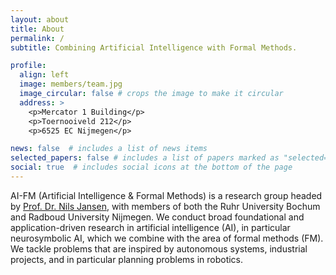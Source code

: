 ```yaml
---
layout: about
title: About
permalink: /
subtitle: Combining Artificial Intelligence with Formal Methods.

profile:
  align: left
  image: members/team.jpg
  image_circular: false # crops the image to make it circular
  address: >
    <p>Mercator 1 Building</p>
    <p>Toernooiveld 212</p>
    <p>6525 EC Nijmegen</p>

news: false  # includes a list of news items
selected_papers: false # includes a list of papers marked as "selected={true}"
social: true  # includes social icons at the bottom of the page
---
```


AI-FM (Artificial Intelligence & Formal Methods) is a research group headed by <a href="https://nilsjansen.org/" target="_blank">Prof. Dr. Nils Jansen</a>, with members of both the Ruhr University Bochum and Radboud University Nijmegen.
We conduct broad foundational and application-driven research in artificial intelligence (AI), in particular neurosymbolic AI, which we combine with the area of formal methods (FM).
We tackle problems that are inspired by autonomous systems, industrial projects, and in particular planning problems in robotics.
